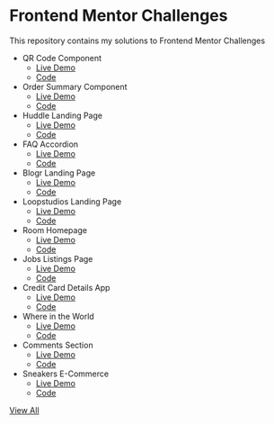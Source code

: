 # Frontend Mentor Challenges
This repository contains my solutions to Frontend Mentor Challenges

- QR Code Component
  - [Live Demo](https://simoneclr.github.io/Frontend-Mentor-Challenges/qr-code-component)
  - [Code](https://github.com/simoneclr/Frontend-Mentor-Challenges/tree/main/qr-code-component)
- Order Summary Component
  - [Live Demo](https://simoneclr.github.io/Frontend-Mentor-Challenges/order-summary-component)
  - [Code](https://github.com/simoneclr/Frontend-Mentor-Challenges/tree/main/order-summary-component)
- Huddle Landing Page
  - [Live Demo](https://simoneclr.github.io/Frontend-Mentor-Challenges/huddle-landing-page)
  - [Code](https://github.com/simoneclr/Frontend-Mentor-Challenges/tree/main/huddle-landing-page)
- FAQ Accordion
  - [Live Demo](https://simoneclr.github.io/Frontend-Mentor-Challenges/faq-accordion-card)
  - [Code](https://github.com/simoneclr/Frontend-Mentor-Challenges/tree/main/faq-accordion-card)
- Blogr Landing Page
  - [Live Demo](https://simoneclr.github.io/Frontend-Mentor-Challenges/blogr-landing-page)
  - [Code](https://github.com/simoneclr/Frontend-Mentor-Challenges/tree/main/blogr-landing-page)
- Loopstudios Landing Page
  - [Live Demo](https://simoneclr.github.io/Frontend-Mentor-Challenges/loopstudios-landing-page)
  - [Code](https://github.com/simoneclr/Frontend-Mentor-Challenges/tree/main/loopstudios-landing-page)
- Room Homepage
  - [Live Demo](https://simoneclr.github.io/Frontend-Mentor-Challenges/room-homepage)
  - [Code](https://github.com/simoneclr/Frontend-Mentor-Challenges/tree/main/room-homepage)
- Jobs Listings Page
  - [Live Demo](https://simoneclr.github.io/fm-jobs-listings/)
  - [Code](https://github.com/simoneclr/fm-jobs-listings)
- Credit Card Details App
  - [Live Demo](https://simoneclr.github.io/fm-card-details/)
  - [Code](https://github.com/simoneclr/fm-card-details)
- Where in the World
  - [Live Demo](https://simoneclr.github.io/fm-countries-api)
  - [Code](https://github.com/simoneclr/fm-countries-api)
- Comments Section
  - [Live Demo](https://simoneclr.github.io/fm-comments-section/)
  - [Code](https://github.com/simoneclr/fm-comments-section)
- Sneakers E-Commerce
  - [Live Demo](https://simoneclr.github.io/fm-e-commerce/)
  - [Code](https://github.com/simoneclr/fm-e-commerce)

[View All](https://simoneclr.github.io/Frontend-Mentor-Challenges/)
